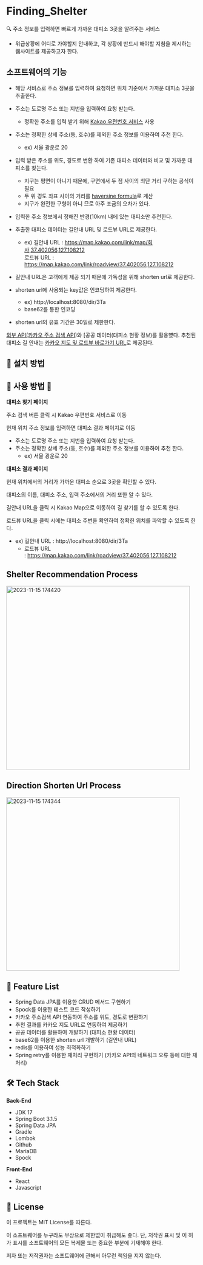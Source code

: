 # Finding_Shelter   
🔍 주소 정보를 입력하면 빠르게 가까운 대피소 3곳을 알려주는 서비스
- 위급상황에 어디로 가야할지 안내하고, 각 상황에 반드시 해야할 지침을 제시하는 웹사이트를 제공하고자 한다.
  

## 소프트웨어의 기능 

  - 해당 서비스로 주소 정보를 입력하여 요청하면 위치 기준에서 가까운 대피소 3곳을 추출한다.
  - 주소는 도로명 주소 또는 지번을 입력하여 요청 받는다.
    - 정확한 주소를 입력 받기 위해 [Kakao 우편번호 서비스](https://postcode.map.daum.net/guide) 사용   
  - 주소는 정확한 상세 주소(동, 호수)를 제외한 주소 정보를 이용하여 추천 한다.   
    - ex) 서울 광운로 20 
  - 입력 받은 주소를 위도, 경도로 변환 하여 기존 대피소 데이터와 비교 및 가까운 대피소를 찾는다.   
    - 지구는 평면이 아니기 때문에, 구면에서 두 점 사이의 최단 거리 구하는 공식이 필요    
    - 두 위 경도 좌표 사이의 거리를 [haversine formula](https://en.wikipedia.org/wiki/Haversine_formula)로 계산  
    - 지구가 완전한 구형이 아니 므로 아주 조금의 오차가 있다.   
  - 입력한 주소 정보에서 정해진 반경(10km) 내에 있는 대피소만 추천한다.   
  - 추출한 대피소 데이터는 길안내 URL 및 로드뷰 URL로 제공한다.   
    - ex) 길안내 URL : https://map.kakao.com/link/map/회사,37.402056,127.108212    
          로드뷰 URL : https://map.kakao.com/link/roadview/37.402056,127.108212    

  - 길안내 URL은 고객에게 제공 되기 때문에 가독성을 위해 shorten url로 제공한다.
  - shorten url에 사용되는 key값은 인코딩하여 제공한다.
    - ex) http://localhost:8080/dir/3Ta
    - base62를 통한 인코딩    
  - shorten url의 유효 기간은 30일로 제한한다.

[외부 API(카카오 주소 검색 API](https://developers.kakao.com/docs/latest/ko/local/dev-guide))와 [공공 데이터(대피소 현황 정보)를 활용헀다.
추천된 대피소 길 안내는 [카카오 지도 및 로드뷰 바로가기 URL](https://apis.map.kakao.com/web/guide/#routeurl)로 제공된다. 


## 📲 설치 방법


## 💁 사용 방법 💁 

**대피소 찾기 페이지**

주소 검색 버튼 클릭 시 Kakao 우편번호 서비스로 이동 

현재 위치 주소 정보를 입력하면 대피소 결과 페이지로 이동

- 주소는 도로명 주소 또는 지번을 입력하여 요청 받는다.
- 주소는 정확한 상세 주소(동, 호수)를 제외한 주소 정보를 이용하여 추천 한다.
    - ex) 서울 광운로 20

**대피소 결과 페이지**

현재 위치에서의 거리가 가까운 대피소 순으로 3곳을 확인할 수 있다.

대피소의 이름, 대피소 주소, 입력 주소에서의 거리 또한 알 수 있다. 

길안내 URL을 클릭 시 Kakao Map으로 이동하여 길 찾기를 할 수 있도록 한다. 

로드뷰 URL을 클릭 시에는 대피소 주변을 확인하여 정확한 위치를 파악할 수 있도록 한다. 

- ex) 길안내 URL : http://localhost:8080/dir/3Ta
    - 로드뷰 URL : https://map.kakao.com/link/roadview/37.402056,127.108212


## Shelter Recommendation Process   

<img width="484" alt="2023-11-15 174420" src="https://github.com/KwangWoonUnivOpenSource/Finding_Shelter-BE/assets/105183327/81c7c613-0e9a-4a97-b8ee-e1d950100d2b">

## Direction Shorten Url Process

<img width="457" alt="2023-11-15 174344" src="https://github.com/KwangWoonUnivOpenSource/Finding_Shelter-BE/assets/105183327/c6c949cb-9eb0-4935-b2f1-87e03ca12a5f">


## 📑 Feature List   

- Spring Data JPA를 이용한 CRUD 메서드 구현하기      
- Spock를 이용한 테스트 코드 작성하기     
- 카카오 주소검색 API 연동하여 주소를 위도, 경도로 변환하기   
- 추천 결과를 카카오 지도 URL로 연동하여 제공하기   
- 공공 데이터를 활용하여 개발하기 (대피소 현황 데이터)    
- base62를 이용한 shorten url 개발하기 (길안내 URL)
- redis를 이용하여 성능 최적화하기
- Spring retry를 이용한 재처리 구현하기 (카카오 API의 네트워크 오류 등에 대한 재처리)


## 🛠 Tech Stack   
**Back-End**
- JDK 17
- Spring Boot 3.1.5
- Spring Data JPA
- Gradle
- Lombok
- Github
- MariaDB
- Spock
  
**Front-End**
- React
- Javascript


## 🧾 License 
이 프로젝트는 MIT License를 따른다.

이 소프트웨어를 누구라도 무상으로 제한없이 취급해도 좋다. 단, 저작권 표시 및 이 허가 표시를 소프트웨어의 모든 복제물 또는 중요한 부분에 기재해야 한다.

저자 또는 저작권자는 소프트웨어에 관해서 아무런 책임을 지지 않는다.
